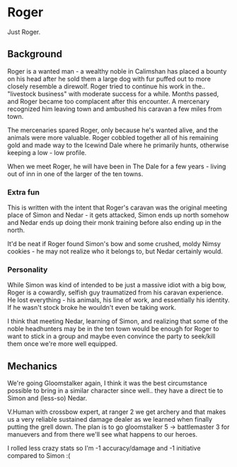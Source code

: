 # Roger
Just Roger.

## Background
Roger is a wanted man - a wealthy noble in Calimshan has placed a bounty on his head after he sold them a large dog with fur puffed out to more closely resemble a direwolf. Roger tried to continue his work in the.. "livestock business" with moderate success for a while. Months passed, and Roger became too complacent after this encounter. A mercenary recognized him leaving town and ambushed his caravan a few miles from town. 

The mercenaries spared Roger, only because he's wanted alive, and the animals were more valuable. Roger cobbled together all of his remaining gold and made way to the Icewind Dale where he primarily hunts, otherwise keeping a low - low profile.

When we meet Roger, he will have been in The Dale for a few years - living out of inn in one of the larger of the ten towns.

### Extra fun
This is written with the intent that Roger's caravan was the original meeting place of Simon and Nedar - it gets attacked, Simon ends up north somehow and Nedar ends up doing their monk training before also ending up in the north.

It'd be neat if Roger found Simon's bow and some crushed, moldy Nimsy cookies - he may not realize who it belongs to, but Nedar certainly would.

### Personality
While Simon was kind of intended to be just a massive idiot with a big bow, Roger is a cowardly, selfish guy traumatized from his caravan experience. He lost everything - his animals, his line of work, and essentially his identity. If he wasn't stock broke he wouldn't even be taking work.

I think that meeting Nedar, learning of Simon, and realizing that some of the noble headhunters may be in the ten town would be enough for Roger to want to stick in a group and maybe even convince the party to seek/kill them once we're more well equipped.

## Mechanics
We're going Gloomstalker again, I think it was the best circumstance possible to bring in a similar character since well.. they have a direct tie to Simon and (less-so) Nedar.

V.Human with crossbow expert, at ranger 2 we get archery and that makes us a very reliable sustained damage dealer as we learned when finally putting the grell down.
The plan is to go gloomstalker 5 -> battlemaster 3 for manuevers and from there we'll see what happens to our heroes.

I rolled less crazy stats so I'm -1 accuracy/damage and -1 initiative compared to Simon :(
